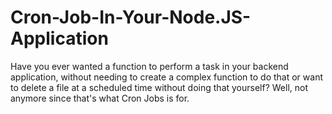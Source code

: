 # Cron-Job-In-Your-Node.JS-Application
Have you ever wanted a function to perform a task in your backend application, without needing to create a complex function to do that or want to delete a file at a scheduled time without doing that yourself? Well, not anymore since that's what Cron Jobs is for.
